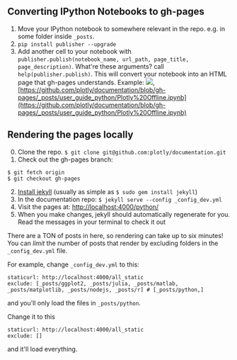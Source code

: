 ## Converting IPython Notebooks to gh-pages

1. Move your IPython notebook to somewhere relevant in the repo. e.g. in some folder inside `_posts`.
2. `pip install publisher --upgrade`
3. Add another cell to your notebook with `publisher.publish(notebook_name, url_path, page_title, page_description)`. What're these arguments? call `help(publisher.publish)`. This will convert your notebook into an HTML page that gh-pages understands. Example: ![](http://i.imgur.com/SDcuOkv.png), [https://github.com/plotly/documentation/blob/gh-pages/_posts/user_guide_python/Plotly%20Offline.ipynb](https://github.com/plotly/documentation/blob/gh-pages/_posts/user_guide_python/Plotly%20Offline.ipynb)


## Rendering the pages locally
0. Clone the repo. `$ git clone git@github.com:plotly/documentation.git`
1. Check out the gh-pages branch: 

  ```
  $ git fetch origin
  $ git checkout gh-pages
  ```
2. [Install jekyll](http://jekyllrb.com/docs/installation/) (usually as simple as `$ sudo gem install jekyll`)
3. In the documentation repo: `$ jekyll serve --config _config_dev.yml`
4. Visit the pages at: [http://localhost:4000/python/](http://localhost:4000/python/)
5. When you make changes, jekyll should automatically regenerate for you. Read the messages in your terminal to check it out

There are a TON of posts in here, so rendering can take up to
six minutes! You can *limit* the number of posts that render by
excluding folders in the `_config_dev.yml` file.

For example, change `_config_dev.yml` to this:

```
staticurl: http://localhost:4000/all_static
exclude: [_posts/ggplot2, _posts/julia, _posts/matlab, _posts/matplotlib, _posts/nodejs, _posts/r] # [_posts/python,]
```

and you'll only load the files in `_posts/python`.

Change it to this

```
staticurl: http://localhost:4000/all_static
exclude: []
```

and it'll load everything.
